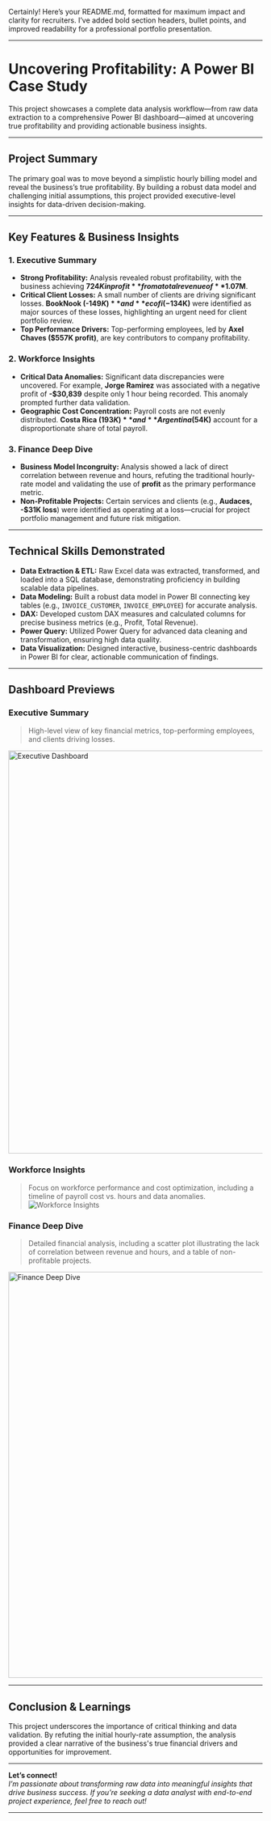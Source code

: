Certainly! Here’s your README.md, formatted for maximum impact and clarity for recruiters. I’ve added bold section headers, bullet points, and improved readability for a professional portfolio presentation.

---

# **Uncovering Profitability: A Power BI Case Study**

This project showcases a complete data analysis workflow—from raw data extraction to a comprehensive Power BI dashboard—aimed at uncovering true profitability and providing actionable business insights.

---

## **Project Summary**

The primary goal was to move beyond a simplistic hourly billing model and reveal the business’s true profitability. By building a robust data model and challenging initial assumptions, this project provided executive-level insights for data-driven decision-making.

---

## **Key Features & Business Insights**

### **1. Executive Summary**
- **Strong Profitability:** Analysis revealed robust profitability, with the business achieving **$724K in profit** from a total revenue of **$1.07M**.
- **Critical Client Losses:** A small number of clients are driving significant losses. **BookNook (-$149K)** and **ecofi (-$134K)** were identified as major sources of these losses, highlighting an urgent need for client portfolio review.
- **Top Performance Drivers:** Top-performing employees, led by **Axel Chaves ($557K profit)**, are key contributors to company profitability.

### **2. Workforce Insights**
- **Critical Data Anomalies:** Significant data discrepancies were uncovered. For example, **Jorge Ramirez** was associated with a negative profit of **-$30,839** despite only 1 hour being recorded. This anomaly prompted further data validation.
- **Geographic Cost Concentration:** Payroll costs are not evenly distributed. **Costa Rica ($193K)** and **Argentina ($54K)** account for a disproportionate share of total payroll.

### **3. Finance Deep Dive**
- **Business Model Incongruity:** Analysis showed a lack of direct correlation between revenue and hours, refuting the traditional hourly-rate model and validating the use of **profit** as the primary performance metric.
- **Non-Profitable Projects:** Certain services and clients (e.g., **Audaces, -$31K loss**) were identified as operating at a loss—crucial for project portfolio management and future risk mitigation.

---

## **Technical Skills Demonstrated**

- **Data Extraction & ETL:** Raw Excel data was extracted, transformed, and loaded into a SQL database, demonstrating proficiency in building scalable data pipelines.
- **Data Modeling:** Built a robust data model in Power BI connecting key tables (e.g., `INVOICE_CUSTOMER`, `INVOICE_EMPLOYEE`) for accurate analysis.
- **DAX:** Developed custom DAX measures and calculated columns for precise business metrics (e.g., Profit, Total Revenue).
- **Power Query:** Utilized Power Query for advanced data cleaning and transformation, ensuring high data quality.
- **Data Visualization:** Designed interactive, business-centric dashboards in Power BI for clear, actionable communication of findings.

---

## **Dashboard Previews**

### **Executive Summary**
> High-level view of key financial metrics, top-performing employees, and clients driving losses.  
<img width="1432" height="797" alt="Executive Dashboard" src="https://github.com/user-attachments/assets/495b501a-cfba-4233-aa02-bae172928999" />

### **Workforce Insights**
> Focus on workforce performance and cost optimization, including a timeline of payroll cost vs. hours and data anomalies.  
![Workforce Insights](https://github.com/user-attachments/assets/25c893d6-b228-4751-8f25-97d92a3c4d87)

### **Finance Deep Dive**
> Detailed financial analysis, including a scatter plot illustrating the lack of correlation between revenue and hours, and a table of non-profitable projects.  
<img width="1429" height="803" alt="Finance Deep Dive" src="https://github.com/user-attachments/assets/9de90c1b-2944-4133-910a-259aed629c67" />

---

## **Conclusion & Learnings**

This project underscores the importance of critical thinking and data validation. By refuting the initial hourly-rate assumption, the analysis provided a clear narrative of the business's true financial drivers and opportunities for improvement.

---

**Let’s connect!**  
*I’m passionate about transforming raw data into meaningful insights that drive business success. If you’re seeking a data analyst with end-to-end project experience, feel free to reach out!*

---
